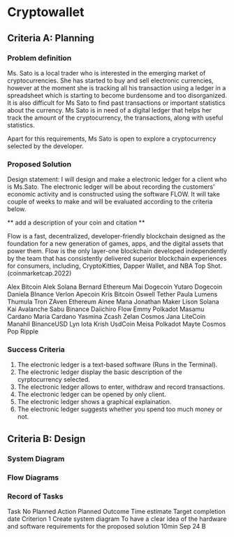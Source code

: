 # Cryptowallet

## Criteria A: Planning
### Problem definition
Ms. Sato is a local trader who is interested in the emerging market of cryptocurrencies. She has started to buy and sell electronic currencies, however at the moment she is tracking all his transaction using a ledger in a spreadsheet which is starting to become burdensome and too disorganized. It is also difficult for Ms Sato to find past transactions or important statistics about the currency. Ms Sato is in need of a digital ledger that helps her track the amount of the cryptocurrency, the transactions, along with useful statistics.

Apart for this requirements, Ms Sato is open to explore a cryptocurrency selected by the developer.

### Proposed Solution
Design statement: I will design and make a electronic ledger for a client who is Ms.Sato. The electronic ledger will be about recording the customers' economic activity and is constructed using the software FLOW. It will take couple of weeks to make and will be evaluated according to the criteria below.

** add a description of your coin and citation **

Flow is a fast, decentralized, developer-friendly blockchain designed as the foundation for a new generation of games, apps, and the digital assets that power them. Flow is the only layer-one blockchain developed independently by the team that has consistently delivered superior blockchain experiences for consumers, including, CryptoKitties, Dapper Wallet, and NBA Top Shot. (coinmarketcap.2022)



 Alex	Bitcoin 
 Alek	Solana 
 Bernard	Ethereum 
 Mai	Dogecoin 
 Yutaro	Dogecoin 
 Daniela	BInance 
 Verlon	Apecoin 
 Kris	Bitcoin 
 Oswell	Tether 
 Paula	Lumens 
 Thumula	Tron 
 ZAven	Ethereum 
 Ainee	Mana 
 Jonathan	Maker 
 Lison	Solana 
 Kai	Avalanche 
 Sabu	Binance 
 Daiichiro	Flow 
 Emmy	Polkadot 
 Masamu	Cardano 
 Maria	Cardano 
 Yasmina	Zcash 
 Zelan	Cosmos 
 Jana	LiteCoin 
 Manahil 
 BinanceUSD 
 Lyn	Iota 
 Krish	UsdCoin 
 Meisa	Polkadot 
 Mayte	Cosmos 
 Pop	Ripple 


### Success Criteria
1. The electronic ledger is a text-based software (Runs in the Terminal). 
2. The electronic ledger display the basic description of the cyrptocurrency selected. 
3. The electronic ledger allows to enter, withdraw and record transactions. 
4. The electronic ledger can be opened by only client. 
5. The electronic ledger shows a graphical explaination. 
6. The electronic ledger suggests whether you spend too much money or not. 

## Criteria B: Design
### System Diagram
### Flow Diagrams
### Record of Tasks
Task No	Planned Action	Planned Outcome	Time estimate	Target completion date	Criterion
1	Create system diagram	To have a clear idea of the hardware and software requirements for the proposed solution	10min	Sep 24	B
